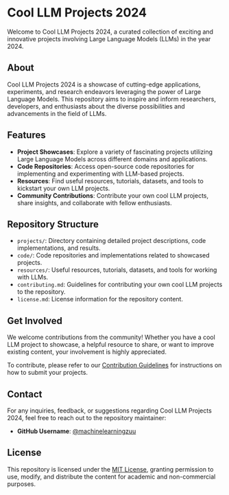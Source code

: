 # Cool LLM Projects 2024

Welcome to Cool LLM Projects 2024, a curated collection of exciting and innovative projects involving Large Language Models (LLMs) in the year 2024.

## About

Cool LLM Projects 2024 is a showcase of cutting-edge applications, experiments, and research endeavors leveraging the power of Large Language Models. This repository aims to inspire and inform researchers, developers, and enthusiasts about the diverse possibilities and advancements in the field of LLMs.

## Features

- **Project Showcases**: Explore a variety of fascinating projects utilizing Large Language Models across different domains and applications.
- **Code Repositories**: Access open-source code repositories for implementing and experimenting with LLM-based projects.
- **Resources**: Find useful resources, tutorials, datasets, and tools to kickstart your own LLM projects.
- **Community Contributions**: Contribute your own cool LLM projects, share insights, and collaborate with fellow enthusiasts.

## Repository Structure

- `projects/`: Directory containing detailed project descriptions, code implementations, and results.
- `code/`: Code repositories and implementations related to showcased projects.
- `resources/`: Useful resources, tutorials, datasets, and tools for working with LLMs.
- `contributing.md`: Guidelines for contributing your own cool LLM projects to the repository.
- `license.md`: License information for the repository content.

## Get Involved

We welcome contributions from the community! Whether you have a cool LLM project to showcase, a helpful resource to share, or want to improve existing content, your involvement is highly appreciated.

To contribute, please refer to our [Contribution Guidelines](contributing.md) for instructions on how to submit your projects.

## Contact

For any inquiries, feedback, or suggestions regarding Cool LLM Projects 2024, feel free to reach out to the repository maintainer:

- **GitHub Username**: [@machinelearningzuu](https://github.com/machinelearningzuu)

## License

This repository is licensed under the [MIT License](license.md), granting permission to use, modify, and distribute the content for academic and non-commercial purposes.
